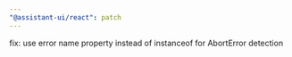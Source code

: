 ```yaml
---
"@assistant-ui/react": patch
---
```


fix: use error name property instead of instanceof for AbortError detection
